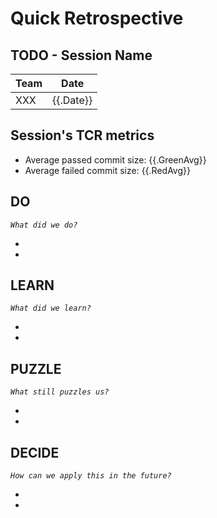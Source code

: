 # Quick Retrospective

## TODO - Session Name

| Team | Date      |
|------|-----------|
| XXX  | {{.Date}} |

## Session's TCR metrics

- Average passed commit size: {{.GreenAvg}}
- Average failed commit size: {{.RedAvg}}

## DO

_`What did we do?`_

-
-

## LEARN

_`What did we learn?`_

-
-

## PUZZLE

_`What still puzzles us?`_

-
-

## DECIDE

_`How can we apply this in the future?`_

-
-
